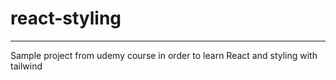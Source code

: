 # react-styling
---
Sample project from udemy course in order to learn React and styling with tailwind
